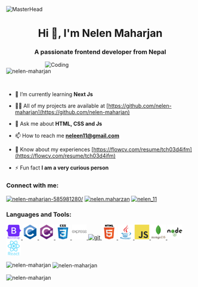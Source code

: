 ![MasterHead](https://chkskills.com/wp-content/uploads/2020/04/PNC-Animated-Banners.gif)

<h1 align="center">Hi 👋, I'm Nelen Maharjan</h1>
<h3 align="center">A passionate frontend developer from Nepal</h3>
<img align= "right" alt="Coding" width="400" src="https://miro.medium.com/v2/resize:fit:2000/format:webp/1*-ntL3Dsvc-dJ5cLGRtSuEw.gif"

<p align="left"> <img src="https://komarev.com/ghpvc/?username=nelen-maharjan&label=Profile%20views&color=0e75b6&style=flat" alt="nelen-maharjan" /> </p>

<p align="left"> <a href="https://twitter.com/" target="blank"><img src="https://img.shields.io/twitter/follow/?logo=twitter&style=for-the-badge" alt="" /></a> </p>

- 🌱 I’m currently learning **Next Js**

- 👨‍💻 All of my projects are available at [https://github.com/nelen-maharjan](https://github.com/nelen-maharjan)

- 💬 Ask me about **HTML, CSS and Js**

- 📫 How to reach me **neleen11@gmail.com**

- 📄 Know about my experiences [https://flowcv.com/resume/tch03d4ifm](https://flowcv.com/resume/tch03d4ifm)

- ⚡ Fun fact **I am a very curious person**

<h3 align="left">Connect with me:</h3>
<p align="left">
<a href="https://linkedin.com/in/nelen-maharjan-585981280/" target="blank"><img align="center" src="https://raw.githubusercontent.com/rahuldkjain/github-profile-readme-generator/master/src/images/icons/Social/linked-in-alt.svg" alt="nelen-maharjan-585981280/" height="30" width="40" /></a>
<a href="https://fb.com/nelen.maharzan" target="blank"><img align="center" src="https://raw.githubusercontent.com/rahuldkjain/github-profile-readme-generator/master/src/images/icons/Social/facebook.svg" alt="nelen.maharzan" height="30" width="40" /></a>
<a href="https://instagram.com/nelen_11" target="blank"><img align="center" src="https://raw.githubusercontent.com/rahuldkjain/github-profile-readme-generator/master/src/images/icons/Social/instagram.svg" alt="nelen_11" height="30" width="40" /></a>
</p>

<h3 align="left">Languages and Tools:</h3>
<p align="left"> <a href="https://getbootstrap.com" target="_blank" rel="noreferrer"> <img src="https://raw.githubusercontent.com/devicons/devicon/master/icons/bootstrap/bootstrap-plain-wordmark.svg" alt="bootstrap" width="40" height="40"/> </a> <a href="https://www.cprogramming.com/" target="_blank" rel="noreferrer"> <img src="https://raw.githubusercontent.com/devicons/devicon/master/icons/c/c-original.svg" alt="c" width="40" height="40"/> </a> <a href="https://www.w3schools.com/cs/" target="_blank" rel="noreferrer"> <img src="https://raw.githubusercontent.com/devicons/devicon/master/icons/csharp/csharp-original.svg" alt="csharp" width="40" height="40"/> </a> <a href="https://www.w3schools.com/css/" target="_blank" rel="noreferrer"> <img src="https://raw.githubusercontent.com/devicons/devicon/master/icons/css3/css3-original-wordmark.svg" alt="css3" width="40" height="40"/> </a> <a href="https://expressjs.com" target="_blank" rel="noreferrer"> <img src="https://raw.githubusercontent.com/devicons/devicon/master/icons/express/express-original-wordmark.svg" alt="express" width="40" height="40"/> </a> <a href="https://git-scm.com/" target="_blank" rel="noreferrer"> <img src="https://www.vectorlogo.zone/logos/git-scm/git-scm-icon.svg" alt="git" width="40" height="40"/> </a> <a href="https://www.w3.org/html/" target="_blank" rel="noreferrer"> <img src="https://raw.githubusercontent.com/devicons/devicon/master/icons/html5/html5-original-wordmark.svg" alt="html5" width="40" height="40"/> </a> <a href="https://www.java.com" target="_blank" rel="noreferrer"> <img src="https://raw.githubusercontent.com/devicons/devicon/master/icons/java/java-original.svg" alt="java" width="40" height="40"/> </a> <a href="https://developer.mozilla.org/en-US/docs/Web/JavaScript" target="_blank" rel="noreferrer"> <img src="https://raw.githubusercontent.com/devicons/devicon/master/icons/javascript/javascript-original.svg" alt="javascript" width="40" height="40"/> </a> <a href="https://www.mongodb.com/" target="_blank" rel="noreferrer"> <img src="https://raw.githubusercontent.com/devicons/devicon/master/icons/mongodb/mongodb-original-wordmark.svg" alt="mongodb" width="40" height="40"/> </a> <a href="https://nodejs.org" target="_blank" rel="noreferrer"> <img src="https://raw.githubusercontent.com/devicons/devicon/master/icons/nodejs/nodejs-original-wordmark.svg" alt="nodejs" width="40" height="40"/> </a> <a href="https://reactjs.org/" target="_blank" rel="noreferrer"> <img src="https://raw.githubusercontent.com/devicons/devicon/master/icons/react/react-original-wordmark.svg" alt="react" width="40" height="40"/> </a> </p>

<p><img align="left" src="https://github-readme-stats.vercel.app/api/top-langs?username=nelen-maharjan&show_icons=true&locale=en&layout=compact" alt="nelen-maharjan" /></p>

<p>&nbsp;<img align="center" src="https://github-readme-stats.vercel.app/api?username=nelen-maharjan&show_icons=true&locale=en" alt="nelen-maharjan" /></p>

<p><img align="center" src="https://github-readme-streak-stats.herokuapp.com/?user=nelen-maharjan&" alt="nelen-maharjan" /></p>
